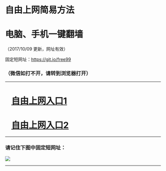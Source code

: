 ﻿# 自由上网简易方法

# 电脑、手机一键翻墙

（2017/10/09 更新，网址有效）

固定短网址：https://git.io/free99

### （微信如打不开，请转到浏览器打开）


***





# &nbsp;&nbsp; <a href="http://ft991213715.fwq-tz-1001.info/fwqtz01.html?t=100900121560 " target="_blank">自由上网入口1</a>
# &nbsp;&nbsp; <a href="http://ft2582311136.fwq-tz-1002.info/fwqtz02.html?t=10090015454 " target="_blank">自由上网入口2</a>
***

### 请记住下图中固定短网址：

<img src="https://s3-us-west-2.amazonaws.com/fwq-1001/yjfq-20170905okok.png" /> 


***

